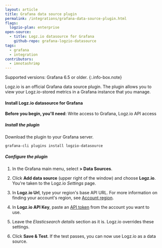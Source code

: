 ```yaml
---
layout: article
title: Grafana data source plugin
permalink: /integrations/grafana-data-source-plugin.html
flags:
  logzio-plan: enterprise
open-source:
  - title: Logz.io datasource for Grafana
    github-repo: grafana-logzio-datasource
tags:
  - grafana
  - integration
contributors:
  - imnotashrimp
---
```


Supported versions: Grafana 6.5 or older.
{:.info-box.note}


Logz.io is an official Grafana data source plugin.
The plugin allows you to view your Logz.io-stored metrics
in a Grafana instance that you manage.

#### Install Logz.io datasource for Grafana

**Before you begin, you'll need**:
Write access to Grafana,
Logz.io API access

<div class="tasklist">

##### Install the plugin

Download the plugin to your Grafana server.

```shell
grafana-cli plugins install logzio-datasource
```

##### Configure the plugin

1. In the Grafana main menu,
select **<i class="fas fa-cog"></i> > Data Sources**.

2. Click **Add data source** (upper right of the window)
and choose **Logz.io**.
You're taken to the Logz.io _Settings_ page.

3. In **Logz.io Url**, type your region's base API URL.
For more information on finding your account's region,
see [Account region]({{site.baseurl}}/user-guide/accounts/account-region.html).

4. In **Logz.io API Key**,
paste an [API token](https://app.logz.io/#/dashboard/settings/api-tokens)
from the account you want to use.

5. Leave the _Elasticsearch details_ section as it is. Logz.io overrides these settings.

6. Click **Save & Test**. If the test passes, you can now use Logz.io as a data source.

</div>
